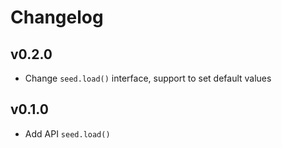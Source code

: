 # Changelog

## v0.2.0

* Change `seed.load()` interface, support to set default values

## v0.1.0

* Add API `seed.load()`

